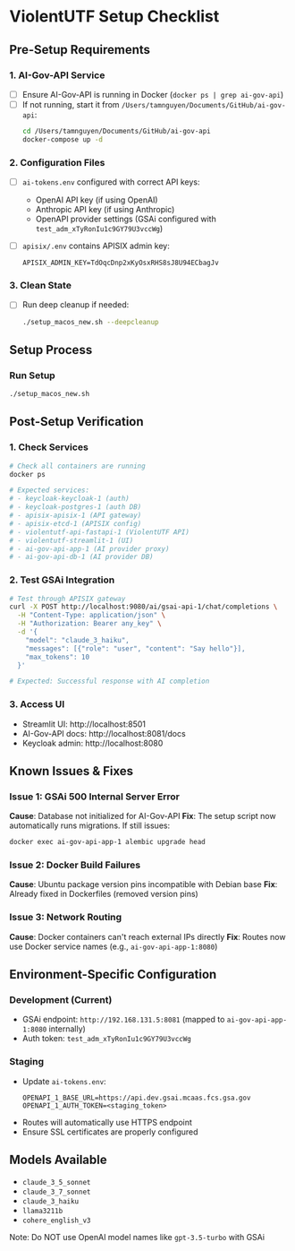 # ViolentUTF Setup Checklist

## Pre-Setup Requirements

### 1. AI-Gov-API Service
- [ ] Ensure AI-Gov-API is running in Docker (`docker ps | grep ai-gov-api`)
- [ ] If not running, start it from `/Users/tamnguyen/Documents/GitHub/ai-gov-api`:
  ```bash
  cd /Users/tamnguyen/Documents/GitHub/ai-gov-api
  docker-compose up -d
  ```

### 2. Configuration Files
- [ ] `ai-tokens.env` configured with correct API keys:
  - OpenAI API key (if using OpenAI)
  - Anthropic API key (if using Anthropic)
  - OpenAPI provider settings (GSAi configured with `test_adm_xTyRonIu1c9GY79U3vccWg`)

- [ ] `apisix/.env` contains APISIX admin key:
  ```
  APISIX_ADMIN_KEY=TdOqcDnp2xKyOsxRHS8sJ8U94ECbagJv
  ```

### 3. Clean State
- [ ] Run deep cleanup if needed:
  ```bash
  ./setup_macos_new.sh --deepcleanup
  ```

## Setup Process

### Run Setup
```bash
./setup_macos_new.sh
```

## Post-Setup Verification

### 1. Check Services
```bash
# Check all containers are running
docker ps

# Expected services:
# - keycloak-keycloak-1 (auth)
# - keycloak-postgres-1 (auth DB)
# - apisix-apisix-1 (API gateway)
# - apisix-etcd-1 (APISIX config)
# - violentutf-api-fastapi-1 (ViolentUTF API)
# - violentutf-streamlit-1 (UI)
# - ai-gov-api-app-1 (AI provider proxy)
# - ai-gov-api-db-1 (AI provider DB)
```

### 2. Test GSAi Integration
```bash
# Test through APISIX gateway
curl -X POST http://localhost:9080/ai/gsai-api-1/chat/completions \
  -H "Content-Type: application/json" \
  -H "Authorization: Bearer any_key" \
  -d '{
    "model": "claude_3_haiku",
    "messages": [{"role": "user", "content": "Say hello"}],
    "max_tokens": 10
  }'

# Expected: Successful response with AI completion
```

### 3. Access UI
- Streamlit UI: http://localhost:8501
- AI-Gov-API docs: http://localhost:8081/docs
- Keycloak admin: http://localhost:8080

## Known Issues & Fixes

### Issue 1: GSAi 500 Internal Server Error
**Cause**: Database not initialized for AI-Gov-API
**Fix**: The setup script now automatically runs migrations. If still issues:
```bash
docker exec ai-gov-api-app-1 alembic upgrade head
```

### Issue 2: Docker Build Failures
**Cause**: Ubuntu package version pins incompatible with Debian base
**Fix**: Already fixed in Dockerfiles (removed version pins)

### Issue 3: Network Routing
**Cause**: Docker containers can't reach external IPs directly
**Fix**: Routes now use Docker service names (e.g., `ai-gov-api-app-1:8080`)

## Environment-Specific Configuration

### Development (Current)
- GSAi endpoint: `http://192.168.131.5:8081` (mapped to `ai-gov-api-app-1:8080` internally)
- Auth token: `test_adm_xTyRonIu1c9GY79U3vccWg`

### Staging
- Update `ai-tokens.env`:
  ```env
  OPENAPI_1_BASE_URL=https://api.dev.gsai.mcaas.fcs.gsa.gov
  OPENAPI_1_AUTH_TOKEN=<staging_token>
  ```
- Routes will automatically use HTTPS endpoint
- Ensure SSL certificates are properly configured

## Models Available
- `claude_3_5_sonnet`
- `claude_3_7_sonnet`
- `claude_3_haiku`
- `llama3211b`
- `cohere_english_v3`

Note: Do NOT use OpenAI model names like `gpt-3.5-turbo` with GSAi